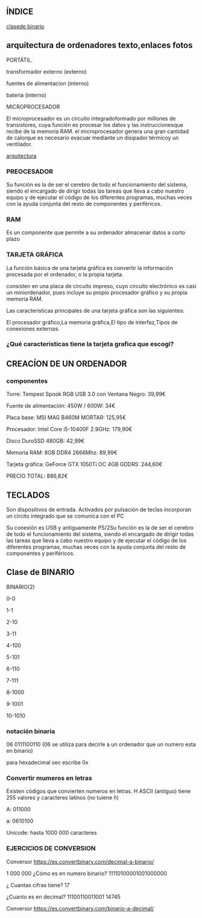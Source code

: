 ## ÍNDICE

[clasede binario](#clase-de-binario)



## arquitectura de ordenadores  texto,enlaces fotos

 PORTÁTIL.
 
 transformador externo (externo)
 
 fuentes de alimentacion (interno)
 
 bateria (interno)

 MICROPROCESADOR
 
 El microprocesador es un circuito integradoformado por millones de transistores, cuya función es procesar los datos y las instruccionesque recibe de la memoria RAM.
el  microprocesador  genera  una  gran  cantidad  de calorque  es  necesario  evacuar  mediante  un disipador  térmicoy  un ventilador.

[arquitectura](https://grandecovian.es/FGC/files/D.%20Tecnolog%C3%ADa/TIC%20I/Arquitectura/Arquitectura%20de%20ordenadores.pdf)

### PREOCESADOR 

Su función es la de ser el cerebro de todo el funcionamiento del sistema, siendo el encargado de dirigir todas las tareas que lleva a cabo nuestro equipo y de ejecutar el código de los diferentes programas, muchas veces con la ayuda conjunta del resto de componentes y periféricos.


### RAM

Es un componente que permite a su ordenador almacenar datos a corto plazo 

### TARJETA GRÁFICA

La función básica de una tarjeta gráfica es convertir la información procesada por el ordenador, 
o la propia tarjeta.

consisten en una placa de circuito impreso, cuyo circuito electrónico es casi 
un miniordenador, pues incluye su propio procesador gráfico y su propia memoria RAM. 

Las características principales de una tarjeta gráfica son las siguientes:

El procesador gráfico,La memoria gráfica,El tipo de interfaz,Tipos de conexiones externas.

### ¿Qué caracteristicas tiene la tarjeta grafica que escogi?

## CREACÍON DE UN ORDENADOR
 
 ### componentes

Torre: Tempest Spook RGB USB 3.0 con Ventana Negro: 39,99€

Fuente de alimentación: 450W / 600W: 34€

Placa base: MSI MAG B460M MORTAR: 125,95€

Procesador: Intel Core i5-10400F 2.9GHz: 179,90€

Disco DuroSSD 480GB: 42,99€

Memoria RAM: 8GB DDR4 2666Mhz: 89,99€

Tarjeta gráfica: GeForce GTX 1050Ti OC 4GB GDDR5: 244,60€

PRECIO TOTAL: 886,82€

## TECLADOS 
Son dispositivos de entrada. Activados por pulsación de teclas incorporan un circito integrado que se comunica con el PC

Su conexión es USB y antiguamente PS/2Su función es la de ser el cerebro de todo el funcionamiento del sistema, siendo el encargado de dirigir todas las tareas que lleva a cabo nuestro equipo y de ejecutar el código de los diferentes programas, muchas veces con la ayuda conjunta del resto de componentes y periféricos.

## Clase de BINARIO
BINARIO(2)

0-0

1-1

2-10

3-11

4-100

5-101

6-110

7-111

8-1000

9-1001

10-1010

### notación binaria

06 0111100110 (06 se utiliza para decirle a un ordenador que un numero esta en binario)

para hexadecimal sec escribe 0x

### Convertir mumeros en letras

Existen códigos que convierten numeros en letras.
H
ASCII (antiguo) tiene 255 valores y caracteres latinos (no tuiene ñ)

A: 011000

a: 0610100

Unicode: hasta 1000 000 caracteres



### EJERCICIOS DE CONVERSION
Conversor https://es.convertbinary.com/decimal-a-binario/
 
1 000 000 ¿Cómo es en numero binario?
11110100001001000000

¿ Cuantas cifras tiene?
17

¿Cuanto es en decimal? 11100110011001
14745

Conversor https://es.convertbinary.com/binario-a-decimal/
 






